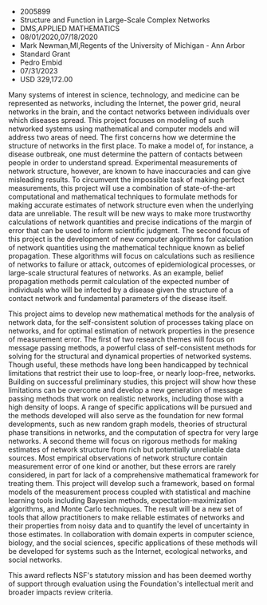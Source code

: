 
* 2005899
* Structure and Function in Large-Scale Complex Networks
* DMS,APPLIED MATHEMATICS
* 08/01/2020,07/18/2020
* Mark Newman,MI,Regents of the University of Michigan - Ann Arbor
* Standard Grant
* Pedro Embid
* 07/31/2023
* USD 329,172.00

Many systems of interest in science, technology, and medicine can be represented
as networks, including the Internet, the power grid, neural networks in the
brain, and the contact networks between individuals over which diseases spread.
This project focuses on modeling of such networked systems using mathematical
and computer models and will address two areas of need. The first concerns how
we determine the structure of networks in the first place. To make a model of,
for instance, a disease outbreak, one must determine the pattern of contacts
between people in order to understand spread. Experimental measurements of
network structure, however, are known to have inaccuracies and can give
misleading results. To circumvent the impossible task of making perfect
measurements, this project will use a combination of state-of-the-art
computational and mathematical techniques to formulate methods for making
accurate estimates of network structure even when the underlying data are
unreliable. The result will be new ways to make more trustworthy calculations of
network quantities and precise indications of the margin of error that can be
used to inform scientific judgment. The second focus of this project is the
development of new computer algorithms for calculation of network quantities
using the mathematical technique known as belief propagation. These algorithms
will focus on calculations such as resilience of networks to failure or attack,
outcomes of epidemiological processes, or large-scale structural features of
networks. As an example, belief propagation methods permit calculation of the
expected number of individuals who will be infected by a disease given the
structure of a contact network and fundamental parameters of the disease itself.

This project aims to develop new mathematical methods for the analysis of
network data, for the self-consistent solution of processes taking place on
networks, and for optimal estimation of network properties in the presence of
measurement error. The first of two research themes will focus on message
passing methods, a powerful class of self-consistent methods for solving for the
structural and dynamical properties of networked systems. Though useful, these
methods have long been handicapped by technical limitations that restrict their
use to loop-free, or nearly loop-free, networks. Building on successful
preliminary studies, this project will show how these limitations can be
overcome and develop a new generation of message passing methods that work on
realistic networks, including those with a high density of loops. A range of
specific applications will be pursued and the methods developed will also serve
as the foundation for new formal developments, such as new random graph models,
theories of structural phase transitions in networks, and the computation of
spectra for very large networks. A second theme will focus on rigorous methods
for making estimates of network structure from rich but potentially unreliable
data sources. Most empirical observations of network structure contain
measurement error of one kind or another, but these errors are rarely
considered, in part for lack of a comprehensive mathematical framework for
treating them. This project will develop such a framework, based on formal
models of the measurement process coupled with statistical and machine learning
tools including Bayesian methods, expectation-maximization algorithms, and Monte
Carlo techniques. The result will be a new set of tools that allow practitioners
to make reliable estimates of networks and their properties from noisy data and
to quantify the level of uncertainty in those estimates. In collaboration with
domain experts in computer science, biology, and the social sciences, specific
applications of these methods will be developed for systems such as the
Internet, ecological networks, and social networks.

This award reflects NSF's statutory mission and has been deemed worthy of
support through evaluation using the Foundation's intellectual merit and broader
impacts review criteria.
